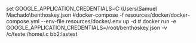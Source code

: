 set GOOGLE_APPLICATION_CREDENTIALS=C:\Users\Samuel Machado\benthoskey.json
      #docker-compose -f resources/docker/docker-compose.yml --env-file resources/docker/.env up -d
      # docker run -e GOOGLE_APPLICATION_CREDENTIALS=/root/benthoskey.json -v /c/teste:/home/.c bb2:lastest
